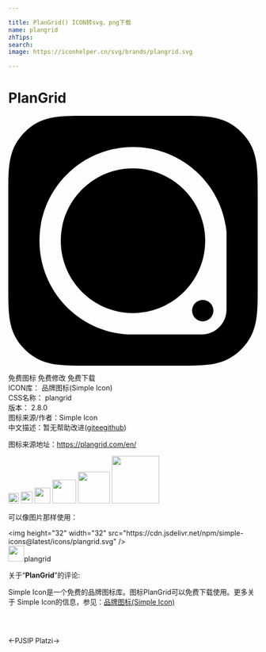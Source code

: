 ```yaml
---

title: PlanGrid() ICON转svg、png下载
name: plangrid
zhTips: 
search: 
image: https://iconhelper.cn/svg/brands/plangrid.svg

---
```


# PlanGrid  <small style="font-size: 60%;font-weight: 100"></small>

<div id="svg" class="svg-wrap">
<svg role="img" viewBox="0 0 24 24" xmlns="http://www.w3.org/2000/svg"><title>PlanGrid icon</title><path d="M16.6 0c2.6 0 4.262.009 5.828 1.574C23.99 3.141 24 4.794 24 7.401v9.2c0 2.6-.01 4.261-1.574 5.828C20.859 23.991 19.207 24 16.598 24h-9.2c-2.599 0-4.26-.009-5.827-1.574C.01 20.861 0 19.207 0 16.599v-9.2C0 4.8.01 3.138 1.574 1.572 3.141.01 4.793 0 7.4 0h9.201-.001zm4.398 11.151C20.57 6.578 16.684 3.002 12 3.002c-4.971 0-9 4.027-9 8.998 0 4.801 3.752 8.734 8.485 9h7.136c1.313-.003 2.375-1.066 2.379-2.381v-7.47l-.002.002zm-2.285 8.589c-.564 0-1.023-.46-1.023-1.024 0-.566.459-1.024 1.023-1.024.566 0 1.025.458 1.025 1.024 0 .564-.459 1.024-1.025 1.024zM12 18.949C8.163 18.945 5.055 15.836 5.051 12 5.055 8.164 8.163 5.055 12 5.051c3.836.004 6.945 3.113 6.949 6.949-.004 3.836-3.113 6.945-6.949 6.949z"/></svg>
</div>
<detail full-name='plangrid'></detail>

<div class="detail-page">
<p>
<span><span class="badge-success badge">免费图标</span> <span class="badge-success badge">免费修改</span>  <span class="badge-success badge">免费下载</span> </span>
<br/>
<span>
ICON库：
<span class="badge-secondary badge">品牌图标(Simple Icon)</span> 
</span>
<br/>
<span>
CSS名称：
<span class="badge-secondary badge">plangrid</span> 
</span>

<br/>
<span>
版本：
<span class="badge-secondary badge">2.8.0</span> 
</span>
<br/>
<span>图标来源/作者：<span class="badge-light badge">Simple Icon</span></span> 
<br/>
<span class="zh-detail">中文描述：暂无<span class="help-link"><span>帮助改进</span>(<a href="https://gitee.com/liuwave/icon-helper/edit/master/json/brands/plangrid.json" target="_blank" rel="noopener noreferrer">gitee</a><a href="https://github.com/liuwave/icon-helper/edit/master/json/brands/plangrid.json" target="_blank" rel="noopener noreferrer">github</a></span>)</span><br/>
</p>
</div><div class="description description alert alert-light"><p>图标来源地址：<a href="https://plangrid.com/en/" target="_blank" rel="noopener noreferrer">https://plangrid.com/en/</a></p></div>
<div class="alert alert-dark">
<img height="21" width="21" src="https://cdn.jsdelivr.net/npm/simple-icons@latest/icons/plangrid.svg" />
<img height="24" width="24" src="https://cdn.jsdelivr.net/npm/simple-icons@latest/icons/plangrid.svg" />
<img height="32" width="32" src="https://cdn.jsdelivr.net/npm/simple-icons@latest/icons/plangrid.svg" />
<img height="48" width="48" src="https://cdn.jsdelivr.net/npm/simple-icons@latest/icons/plangrid.svg" />
<img height="64" width="64" src="https://cdn.jsdelivr.net/npm/simple-icons@latest/icons/plangrid.svg" />
<img height="96" width="96" src="https://cdn.jsdelivr.net/npm/simple-icons@latest/icons/plangrid.svg" />

</div>
<div>
  <p>可以像图片那样使用：    
  </p>
  <div class="alert alert-primary" style="font-size: 14px">
    &lt;img height="32" width="32" src="https://cdn.jsdelivr.net/npm/simple-icons@latest/icons/plangrid.svg" /&gt;
    <copy-btn content='<img height="32" width="32" src="https://cdn.jsdelivr.net/npm/simple-icons@latest/icons/plangrid.svg" />'></copy-btn>
  </div>
  <div class="alert alert-secondary">
    <img height="32" width="32" src="https://cdn.jsdelivr.net/npm/simple-icons@latest/icons/plangrid.svg" />plangrid
    <copy-btn content="plangrid" btn-title="复制图标名称"></copy-btn>
  </div>
</div>
<div class="icon-detail__container">
<p>关于“<b>PlanGrid</b>”的评论:</p>
</div>
<Vssue title="关于“PlanGrid”的评论" />
<div><p>Simple Icon是一个免费的品牌图标库。图标PlanGrid可以免费下载使用。更多关于  Simple Icon的信息，参见：<a target="_blank" href="https://iconhelper.cn/brands.html">品牌图标(Simple Icon)</a>
</p></div>


<div style="padding:2rem 0 " class="page-nav"><p class="inner"><span class="prev">←<router-link to="/icon/pjsip.html">PJSIP</router-link></span> <span class="next"><router-link to="/icon/platzi.html">Platzi</router-link>→</span></p></div>
